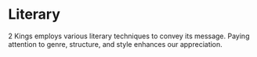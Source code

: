 # Literary

2 Kings employs various literary techniques to convey its message. Paying attention to genre, structure, and style enhances our appreciation.

